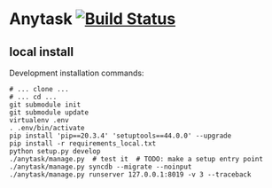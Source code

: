 Anytask [![Build Status](https://travis-ci.org/znick/anytask.svg?branch=master)](https://travis-ci.org/znick/anytask)
=======


local install
-------------

Development installation commands:

    # ... clone ...
    # ... cd ...
    git submodule init
    git submodule update
    virtualenv .env
    . .env/bin/activate
    pip install 'pip==20.3.4' 'setuptools==44.0.0' --upgrade
    pip install -r requirements_local.txt
    python setup.py develop
    ./anytask/manage.py  # test it  # TODO: make a setup entry point
    ./anytask/manage.py syncdb --migrate --noinput
    ./anytask/manage.py runserver 127.0.0.1:8019 -v 3 --traceback

